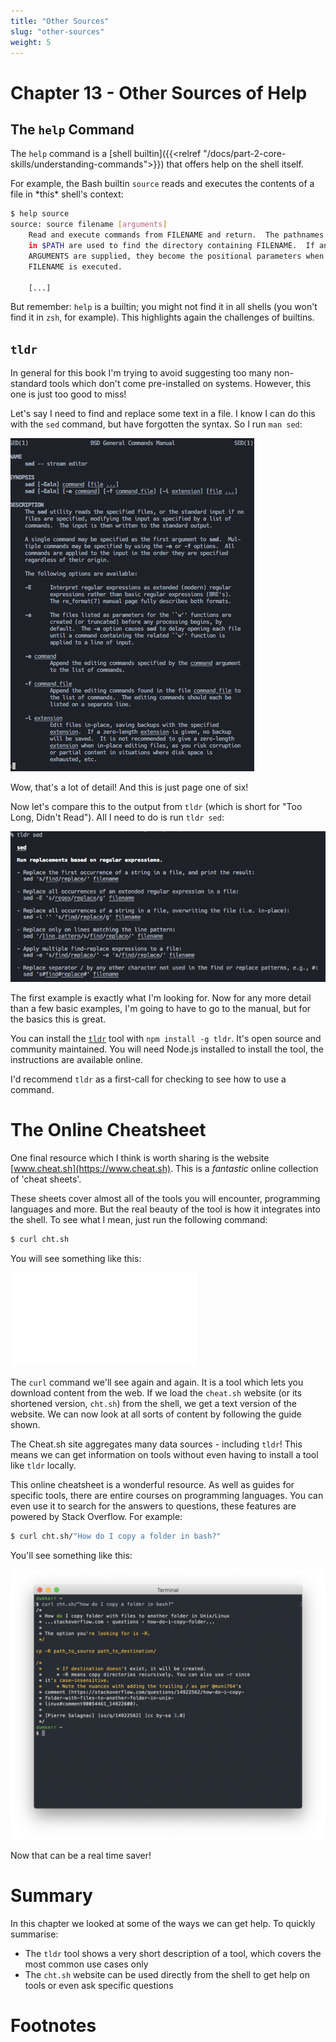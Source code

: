 ```yaml
---
title: "Other Sources"
slug: "other-sources"
weight: 5
---
```


# Chapter 13 - Other Sources of Help 

## The `help` Command

The `help` command is a [shell builtin]({{<relref "/docs/part-2-core-skills/understanding-commands">}}) that offers help on the shell itself.  

For example, the Bash builtin `source` reads and executes the contents of a file in \*this\* shell's context:

```sh
$ help source
source: source filename [arguments]
    Read and execute commands from FILENAME and return.  The pathnames
    in $PATH are used to find the directory containing FILENAME.  If any
    ARGUMENTS are supplied, they become the positional parameters when
    FILENAME is executed.

    [...]
```

But remember: `help` is a builtin; you might not find it in all shells (you won't find it in `zsh`, for example). This highlights again the challenges of builtins.

## `tldr`

In general for this book I'm trying to avoid suggesting too many non-standard tools which don't come pre-installed on systems. However, this one is just too good to miss!

Let's say I need to find and replace some text in a file. I know I can do this with the `sed` command, but have forgotten the syntax. So I run `man sed`:

![sed manpage](./images/man-sed.png)

Wow, that's a lot of detail! And this is just page one of six!

Now let's compare this to the output from `tldr` (which is short for "Too Long, Didn't Read"). All I need to do is run `tldr sed`:

![tldr sed screenshot](./images/tldr-sed.png)

The first example is exactly what I'm looking for. Now for any more detail than a few basic examples, I'm going to have to go to the manual, but for the basics this is great.

You can install the [`tldr`](https://github.com/tldr-pages/tldr) tool with `npm install -g tldr`. It's open source and community maintained. You will need Node.js installed to install the tool, the instructions are available online.

I'd recommend `tldr` as a first-call for checking to see how to use a command.

# The Online Cheatsheet

One final resource which I think is worth sharing is the website [www.cheat.sh](https://www.cheat.sh). This is a _fantastic_ online collection of 'cheat sheets'.

These sheets cover almost all of the tools you will encounter, programming languages and more. But the real beauty of the tool is how it integrates into the shell. To see what I mean, just run the following command:

```sh
$ curl cht.sh
```

You will see something like this:

![Screenshot: The Cheat.sh tool](./images/cht.sh)

The `curl` command we'll see again and again. It is a tool which lets you download content from the web. If we load the `cheat.sh` website (or its shortened version, `cht.sh`) from the shell, we get a text version of the website. We can now look at all sorts of content by following the guide shown.

The Cheat.sh site aggregates many data sources - including `tldr`! This means we can get information on tools without even having to install a tool like `tldr` locally.

This online cheatsheet is a wonderful resource. As well as guides for specific tools, there are entire courses on programming languages. You can even use it to search for the answers to questions, these features are powered by Stack Overflow. For example:

```sh
$ curl cht.sh/"How do I copy a folder in bash?"
```

You'll see something like this:

![Screenshot: The Cheat.sh to ask a question](./images/cht.sh-question.png)

Now that can be a real time saver!

# Summary

In this chapter we looked at some of the ways we can get help. To quickly summarise:

- The `tldr` tool shows a very short description of a tool, which covers the most common use cases only
- The `cht.sh` website can be used directly from the shell to get help on tools or even ask specific questions

# Footnotes

[^1]: Weirdly satisfying to run.
[^2]: Which it is always fun to try if you get the chance, and a great way to learn more about the fundamentals of the operating system.
[^3]: Dash is a paid product. Full disclosure - I don't get any money from them or anyone else to write about anything, all content is 100% based on my experiences. I don't run ads on my site either.
